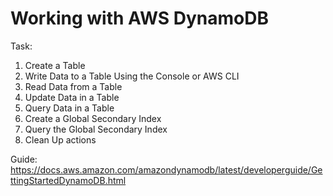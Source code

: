 # Working with AWS DynamoDB

Task:
1. Create a Table
2. Write Data to a Table Using the Console or AWS CLI
3. Read Data from a Table
4. Update Data in a Table
5. Query Data in a Table
6. Create a Global Secondary Index
7. Query the Global Secondary Index
8. Clean Up actions


Guide:
https://docs.aws.amazon.com/amazondynamodb/latest/developerguide/GettingStartedDynamoDB.html